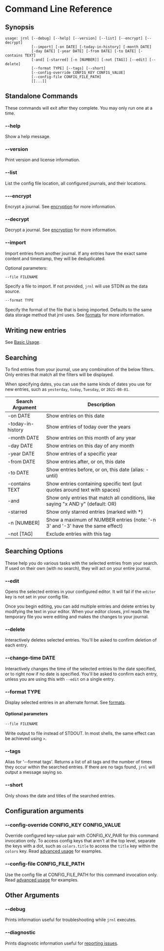 <!--
Copyright (C) 2012-2022 jrnl contributors
License: https://www.gnu.org/licenses/gpl-3.0.html
-->

# Command Line Reference

## Synopsis
```
usage: jrnl [--debug] [--help] [--version] [--list] [--encrypt] [--decrypt]
            [--import] [-on DATE] [-today-in-history] [-month DATE]
            [-day DATE] [-year DATE] [-from DATE] [-to DATE] [-contains TEXT]
            [-and] [-starred] [-n [NUMBER]] [-not [TAG]] [--edit] [--delete]
            [--format TYPE] [--tags] [--short]
            [--config-override CONFIG_KEY CONFIG_VALUE]
            [--config-file CONFIG_FILE_PATH]
            [[...]]
```

## Standalone Commands

These commands will exit after they complete. You may only run one at a time.

### --help
Show a help message.

### --version
Print version and license information.

### --list
List the config file location, all configured journals, and their locations.

### ---encrypt
Encrypt a journal. See [encryption](encryption.md) for more information.

### --decrypt
Decrypt a journal. See [encryption](encryption.md) for more information.


### --import
Import entries from another journal. If any entries have the exact same content
and timestamp, they will be deduplicated.

Optional parameters:
```sh
--file FILENAME
```
Specify a file to import. If not provided, `jrnl` will use STDIN as the data source.

```sh
--format TYPE
```
Specify the format of the file that is being imported. Defaults to the same data
storage method that jrnl uses. See [formats](formats.md) for more information.

## Writing new entries
See [Basic Usage](usage.md).

## Searching

To find entries from your journal, use any combination of the below filters.
Only entries that match all the filters will be displayed.

When specifying dates, you can use the same kinds of dates you use for new
entries, such as `yesterday`, `today`, `Tuesday`, or `2021-08-01`.

| Search Argument | Description |
| --- | --- |
| -on DATE | Show entries on this date |
| -today-in-history | Show entries of today over the years |
| -month DATE | Show entries on this month of any year |
| -day DATE | Show entries on this day of any month |
| -year DATE | Show entries of a specific year |
| -from DATE | Show entries after, or on, this date |
| -to DATE | Show entries before, or on, this date (alias: -until) |
| -contains TEXT | Show entries containing specific text (put quotes around text with spaces) |
| -and | Show only entries that match all conditions, like saying "x AND y" (default: OR) |
| -starred | Show only starred entries (marked with *) |
| -n [NUMBER] | Show a maximum of NUMBER entries (note: '-n 3' and '-3' have the same effect) |
| -not [TAG] | Exclude entries with this tag |

## Searching Options
These help you do various tasks with the selected entries from your search.
If used on their own (with no search), they will act on your entire journal.

### --edit
Opens the selected entries in your configured editor. It will fail if the
`editor` key is not set in your config file.

Once you begin editing, you can add multiple entries and delete entries
by modifying the text in your editor. When your editor closes, jrnl reads
the temporary file you were editing and makes the changes to your journal.

### --delete
Interactively deletes selected entries. You'll be asked to confirm deletion of
each entry.

### --change-time DATE
Interactively changes the time of the selected entries to the date specified,
or to right now if no date is specified. You'll be asked to confirm each entry,
unless you are using this with `--edit` on a single entry.

### --format TYPE
Display selected entries in an alternate format. See [formats](formats.md).

#### Optional parameters
```sh
--file FILENAME
```
Write output to file instead of STDOUT. In most shells, the
same effect can be achieved using `>`.

### --tags

Alias for '--format tags'. Returns a list of all tags and the number of times
they occur within the searched entries. If there are no tags found, `jrnl` will output a message saying so.

### --short
Only shows the date and titles of the searched entries.

## Configuration arguments

### --config-override CONFIG_KEY CONFIG_VALUE

Override configured key-value pair with CONFIG_KV_PAIR for this command invocation only. To access config keys that aren't at the top level, separate the keys with a dot, such as `colors.title` to access the `title` key within the `colors` key. Read [advanced usage](./advanced.md) for examples.

### --config-file CONFIG_FILE_PATH

Use the config file at CONFIG_FILE_PATH for this command invocation only.
Read [advanced usage](./advanced.md) for examples.

## Other Arguments

### --debug
Prints information useful for troubleshooting while `jrnl` executes.

### --diagnostic
Prints diagnostic information useful for [reporting issues](https://github.com/jrnl-org/jrnl/issues).